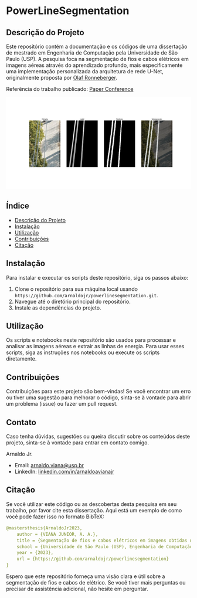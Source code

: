 # PowerLineSegmentation

## Descrição do Projeto

Este repositório contém a documentação e os códigos de uma dissertação de mestrado em Engenharia de Computação pela Universidade de São Paulo (USP). A pesquisa foca na segmentação de fios e cabos elétricos em imagens aéreas através do aprendizado profundo, mais especificamente uma implementação personalizada da arquitetura de rede U-Net, originalmente proposta por [Olaf Ronneberger](https://arxiv.org/abs/1505.04597).

Referência do trabalho publicado: [Paper Conference](https://ieeexplore.ieee.org/document/9594405)


![rede](https://raw.githubusercontent.com/arnaldojr/powerlinesegmentation/main/save_images/mestrado-UNET-11-04-23/mestrado-UNET-11-04-23-img_junto-566.jpg.png)



## Índice

- [Descrição do Projeto](#descrição-do-projeto)
- [Instalação](#instalação)
- [Utilização](#utilização)
- [Contribuições](#contribuições)
- [Citação](#citação)

## Instalação

Para instalar e executar os scripts deste repositório, siga os passos abaixo:

1. Clone o repositório para sua máquina local usando `https://github.com/arnaldojr/powerlinesegmentation.git`.
2. Navegue até o diretório principal do repositório.
3. Instale as dependências do projeto.

## Utilização

Os scripts e notebooks neste repositório são usados para processar e analisar as imagens aéreas e extrair as linhas de energia. Para usar esses scripts, siga as instruções nos notebooks ou execute os scripts diretamente.

## Contribuições

Contribuições para este projeto são bem-vindas! Se você encontrar um erro ou tiver uma sugestão para melhorar o código, sinta-se à vontade para abrir um problema (issue) ou fazer um pull request.


## Contato

Caso tenha dúvidas, sugestões ou queira discutir sobre os conteúdos deste projeto, sinta-se à vontade para entrar em contato comigo.

Arnaldo Jr.
- Email: arnaldo.viana@usp.br
- LinkedIn: [linkedin.com/in/arnaldoavianajr](https://www.linkedin.com/in/arnaldoavianajr/)


## Citação

Se você utilizar este código ou as descobertas desta pesquisa em seu trabalho, por favor cite esta dissertação. Aqui está um exemplo de como você pode fazer isso no formato BibTeX:

```yaml
@mastersthesis{ArnaldoJr2023,
    author = {VIANA JUNIOR, A. A.},
    title = {Segmentação de fios e cabos elétricos em imagens obtidas utilizando small-uas por meio de aprendizado profundo},
    school = {Universidade de São Paulo (USP), Engenharia de Computação},
    year = {2023},
    url = {https://github.com/arnaldojr/powerlinesegmentation}
}
```

Espero que este repositório forneça uma visão clara e útil sobre a segmentação de fios e cabos de elétrico. Se você tiver mais perguntas ou precisar de assistência adicional, não hesite em perguntar.
